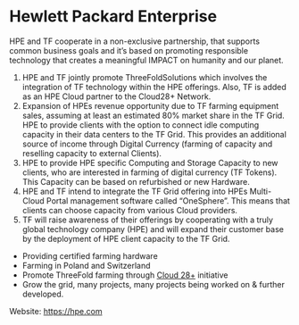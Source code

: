 # Hewlett Packard Enterprise

HPE and TF cooperate in a non-exclusive partnership, that supports common business goals and it’s based on promoting responsible technology that creates a meaningful IMPACT on humanity and our planet.

1. HPE and TF jointly promote ThreeFoldSolutions which involves the integration of TF technology within the HPE offerings. Also, TF is added as an HPE Cloud partner to the Cloud28+ Network.  
2. Expansion of HPEs revenue opportunity due to TF farming equipment sales, assuming at least an estimated 80% market share in the TF Grid. HPE to provide clients with the option to connect idle computing capacity in their data centers to the TF Grid. This provides an additional source of income through Digital Currency (farming of capacity and reselling capacity to external Clients).  
3. HPE to provide HPE specific Computing and Storage Capacity to new clients, who are interested in farming of digital currency (TF Tokens). This Capacity can be based on refurbished or new Hardware. 
4. HPE and TF intend to integrate the TF Grid offering into HPEs Multi-Cloud Portal management software called “OneSphere”. This means that clients can choose capacity from various Cloud providers. 
5. TF will raise awareness of their offerings by cooperating with a truly global technology company (HPE) and will expand their customer base by the deployment of HPE client capacity to the TF Grid​.

- Providing certified farming hardware
- Farming in Poland and Switzerland
- Promote ThreeFold farming through [Cloud 28+](https://cloud28plus.com/EMEA/catalogue/ThreeFold-Farming) initiative
- Grow the grid, many projects, many projects being worked on & further developed.

Website:  https://hpe.com